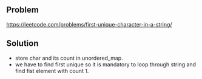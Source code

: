 ## Problem

https://leetcode.com/problems/first-unique-character-in-a-string/

## Solution

- store char and its count in unordered_map.
- we have to find first unique so it is mandatory to loop through string and find fist element with count 1.
